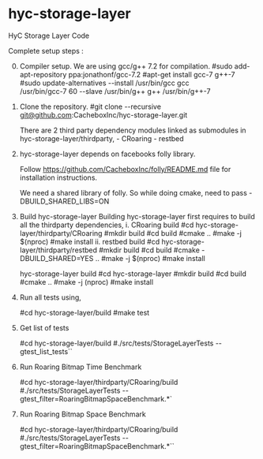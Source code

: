 # hyc-storage-layer
HyC Storage Layer Code

Complete setup steps :

0. Compiler setup.
	We are using gcc/g++ 7.2 for compilation.
		#sudo add-apt-repository ppa:jonathonf/gcc-7.2
		#apt-get install gcc-7 g++-7
		#sudo update-alternatives --install /usr/bin/gcc gcc \
			/usr/bin/gcc-7 60 --slave /usr/bin/g++ g++ /usr/bin/g++-7

1. Clone the repository.
	#git clone --recursive git@github.com:CacheboxInc/hyc-storage-layer.git

	There are 2 third party dependency modules linked as submodules in
	hyc-storage-layer/thirdparty,
		- CRoaring
		- restbed

2. hyc-storage-layer depends on facebooks folly library.

	Follow https://github.com/CacheboxInc/folly/README.md file for
	installation instructions.

	We need a shared library of folly. So while doing cmake, need to pass
	-DBUILD_SHARED_LIBS=ON

3. Build hyc-storage-layer
	Building hyc-storage-layer first requires to build all the thirdparty
	dependencies,
		i. CRoaring build
			#cd hyc-storage-layer/thirdparty/CRoaring
			#mkdir build
			#cd build
			#cmake ..
			#make -j $(nproc)
			#make install
		ii. restbed build
			#cd hyc-storage-layer/thirdparty/restbed
			#mkdir build
			#cd build
			#cmake -DBUILD_SHARED=YES ..
			#make -j $(nproc)
			#make install

	hyc-storage-layer build
		#cd hyc-storage-layer
		#mkdir build
		#cd build
		#cmake ..
		#make -j (nproc)
		#make install

4. Run all tests using,

	#cd hyc-storage-layer/build
	#make test

4. Get list of tests

	#cd hyc-storage-layer/build
	#./src/tests/StorageLayerTests --gtest_list_tests``

5. Run Roaring Bitmap Time Benchmark

	#cd hyc-storage-layer/thirdparty/CRoaring/build
	#./src/tests/StorageLayerTests --gtest_filter=RoaringBitmapSpaceBenchmark.*`

6. Run Roaring Bitmap Space Benchmark

	#cd hyc-storage-layer/thirdparty/CRoaring/build
	#./src/tests/StorageLayerTests --gtest_filter=RoaringBitmapSpaceBenchmark.*``


